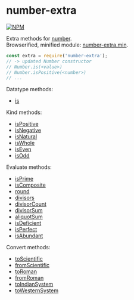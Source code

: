 # number-extra

[![NPM](https://nodei.co/npm/number-extra.png)](https://nodei.co/npm/number-extra/)

Extra methods for [number].<br>
Browserified, minified module: [number-extra.min].

```javascript
const extra = require('number-extra');
// -> updated Number constructor
// Number.is(<value>)
// Number.isPositive(<number>)
// ...
```

Datatype methods:
- [is](https://www.npmjs.com/package/number-is)

Kind methods:
- [isPositive](https://www.npmjs.com/package/number-ispositive)
- [isNegative](https://www.npmjs.com/package/number-isnegative)
- [isNatural](https://www.npmjs.com/package/number-isnatural)
- [isWhole](https://www.npmjs.com/package/number-iswhole)
- [isEven](https://www.npmjs.com/package/number-iseven)
- [isOdd](https://www.npmjs.com/package/number-isodd)

Evaluate methods:
- [isPrime](https://www.npmjs.com/package/number-isprime)
- [isComposite](https://www.npmjs.com/package/number-iscomposite)
- [round](https://www.npmjs.com/package/number-roundto)
- [divisors](https://www.npmjs.com/package/number-divisors)
- [divisorCount](https://www.npmjs.com/package/number-divisorcount)
- [divisorSum](https://www.npmjs.com/package/number-divisorsum)
- [aliquotSum](https://www.npmjs.com/package/number-aliquotsum)
- [isDeficient](https://www.npmjs.com/package/number-isdeficient)
- [isPerfect](https://www.npmjs.com/package/number-isperfect)
- [isAbundant](https://www.npmjs.com/package/number-isabundant)

Convert methods:
- [toScientific](https://www.npmjs.com/package/number-toscientific)
- [fromScientific](https://www.npmjs.com/package/number-fromscientific)
- [toRoman](https://www.npmjs.com/package/number-toroman)
- [fromRoman](https://www.npmjs.com/package/number-fromroman)
- [toIndianSystem](https://www.npmjs.com/package/number-toindiansystem)
- [toWesternSystem](https://www.npmjs.com/package/number-towesternsystem)


[number]: https://developer.mozilla.org/en-US/docs/Web/JavaScript/Reference/Global_Objects/Number
[number-extra.min]: https://www.npmjs.com/package/number-extra.min
